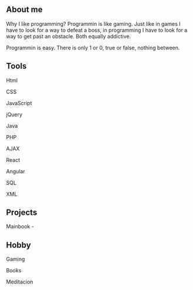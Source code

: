## About me

Why I like programming? Programmin is like gaming. Just like in games I have to look for a way to defeat a boss, in programming I have to look for a way to get past an obstacle. Both equally addictive.

Programmin is easy. There is only 1 or 0, true or false, nothing between.

## Tools

Html

CSS

JavaScript

jQuery

Java

PHP

AJAX

React

Angular

SQL

XML

## Projects

Mainbook - 

## Hobby
Gaming

Books

Meditacion

